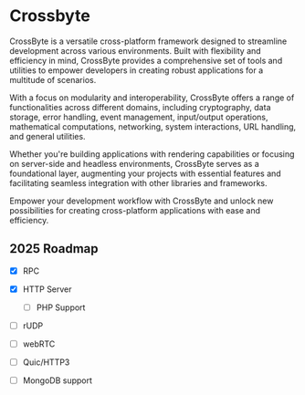 # Crossbyte
CrossByte is a versatile cross-platform framework designed to streamline development across various environments. Built with flexibility and efficiency in mind, CrossByte provides a comprehensive set of tools and utilities to empower developers in creating robust applications for a multitude of scenarios.

With a focus on modularity and interoperability, CrossByte offers a range of functionalities across different domains, including cryptography, data storage, error handling, event management, input/output operations, mathematical computations, networking, system interactions, URL handling, and general utilities.

Whether you're building applications with rendering capabilities or focusing on server-side and headless environments, CrossByte serves as a foundational layer, augmenting your projects with essential features and facilitating seamless integration with other libraries and frameworks.

Empower your development workflow with CrossByte and unlock new possibilities for creating cross-platform applications with ease and efficiency.


## 2025 Roadmap
- [x] RPC
- [x] HTTP Server
  - [ ] PHP Support 
- [ ] rUDP
- [ ] webRTC
- [ ] Quic/HTTP3
- [ ] MongoDB support

